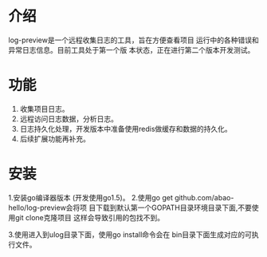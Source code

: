 # 介绍 
log-preview是一个远程收集日志的工具，旨在方便查看项目
运行中的各种错误和异常日志信息。目前工具处于第一个版
本状态，正在进行第二个版本开发测试。

# 功能
1. 收集项目日志。
2. 远程访问日志数据，分析日志。
3. 日志持久化处理，开发版本中准备使用redis做缓存和数据的持久化。
4. 后续扩展功能再补充。

# 安装
1.安装go编译器版本 (开发使用go1.5)。
2.使用go get github.com/abao-hello/log-preview会将项
目下载到默认第一个GOPATH目录环境目录下面,不要使用git clone克隆项目
这样会导致引用的包找不到。

3.使用进入到ulog目录下面，使用go install命令会在
  bin目录下面生成对应的可执行文件。